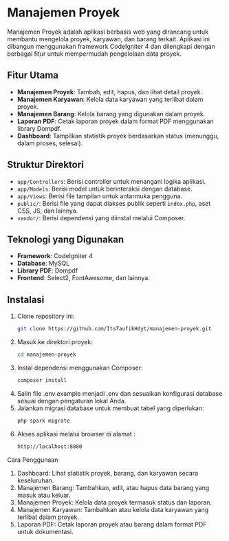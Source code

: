 # Manajemen Proyek

Manajemen Proyek adalah aplikasi berbasis web yang dirancang untuk membantu mengelola proyek, karyawan, dan barang terkait. Aplikasi ini dibangun menggunakan framework CodeIgniter 4 dan dilengkapi dengan berbagai fitur untuk mempermudah pengelolaan data proyek.

## Fitur Utama

- **Manajemen Proyek**: Tambah, edit, hapus, dan lihat detail proyek.
- **Manajemen Karyawan**: Kelola data karyawan yang terlibat dalam proyek.
- **Manajemen Barang**: Kelola barang yang digunakan dalam proyek.
- **Laporan PDF**: Cetak laporan proyek dalam format PDF menggunakan library Dompdf.
- **Dashboard**: Tampilkan statistik proyek berdasarkan status (menunggu, dalam proses, selesai).

## Struktur Direktori

- `app/Controllers`: Berisi controller untuk menangani logika aplikasi.
- `app/Models`: Berisi model untuk berinteraksi dengan database.
- `app/Views`: Berisi file tampilan untuk antarmuka pengguna.
- `public/`: Berisi file yang dapat diakses publik seperti `index.php`, aset CSS, JS, dan lainnya.
- `vendor/`: Berisi dependensi yang diinstal melalui Composer.

## Teknologi yang Digunakan

- **Framework**: CodeIgniter 4
- **Database**: MySQL
- **Library PDF**: Dompdf
- **Frontend**: Select2, FontAwesome, dan lainnya.

## Instalasi

1. Clone repository ini:
   ```bash
   git clone https://github.com/ItsTaufikHdyt/manajemen-proyek.git
2. Masuk ke direktori proyek:
   ```bash
   cd manajemen-proyek
3. Instal dependensi menggunakan Composer:
   ```bash
   composer install
4. Salin file .env.example menjadi .env dan sesuaikan konfigurasi database sesuai dengan pengaturan lokal Anda.
5. Jalankan migrasi database untuk membuat tabel yang diperlukan:
   ```bash
   php spark migrate
6. Akses aplikasi melalui browser di alamat :
   ```bash
   http://localhost:8080

Cara Penggunaan
1. Dashboard: Lihat statistik proyek, barang, dan karyawan secara keseluruhan.
2. Manajemen Barang: Tambahkan, edit, atau hapus data barang yang masuk atau keluar.
3. Manajemen Proyek: Kelola data proyek termasuk status dan laporan.
4. Manajemen Karyawan: Tambahkan atau kelola data karyawan yang terlibat dalam proyek.
5. Laporan PDF: Cetak laporan proyek atau barang dalam format PDF untuk dokumentasi.